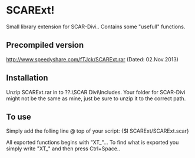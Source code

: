 SCARExt!
========
Small library extension for SCAR-Divi.. Contains some "usefull" functions.


Precompiled version
--------
http://www.speedyshare.com/fTJck/SCARExt.rar (Dated: 02.Nov.2013) 


Installation 
--------
Unzip SCARExt.rar in to ??:\SCAR Divi\Includes. 
Your folder for SCAR-Divi might not be the same as mine, just be sure to unzip it to the correct path.


To use
--------
Simply add the folling line @ top of your script:
{$I SCARExt/SCARExt.scar}

All exported functions begins with "XT_"... To find what is exported you simply write "XT_" and then press Ctrl+Space..
